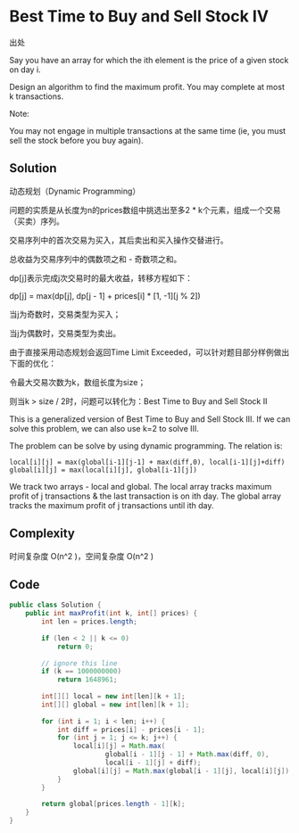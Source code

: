 # Best Time to Buy and Sell Stock IV

出处

Say you have an array for which the ith element is the price of a given stock on day i.

Design an algorithm to find the maximum profit. You may complete at most k transactions.

Note:

You may not engage in multiple transactions at the same time (ie, you must sell the stock before you buy again).

## Solution

动态规划（Dynamic Programming）

问题的实质是从长度为n的prices数组中挑选出至多2 * k个元素，组成一个交易（买卖）序列。

交易序列中的首次交易为买入，其后卖出和买入操作交替进行。

总收益为交易序列中的偶数项之和 - 奇数项之和。

dp[j]表示完成j次交易时的最大收益，转移方程如下：

dp[j] = max(dp[j], dp[j - 1] + prices[i] * [1, -1][j % 2])

当j为奇数时，交易类型为买入；

当j为偶数时，交易类型为卖出。

由于直接采用动态规划会返回Time Limit Exceeded，可以针对题目部分样例做出下面的优化：

令最大交易次数为k，数组长度为size；

则当k > size / 2时，问题可以转化为：Best Time to Buy and Sell Stock II

This is a generalized version of Best Time to Buy and Sell Stock III. If we can solve this problem, we can also use k=2 to solve III.

The problem can be solve by using dynamic programming. The relation is:

    local[i][j] = max(global[i-1][j-1] + max(diff,0), local[i-1][j]+diff)
    global[i][j] = max(local[i][j], global[i-1][j])

We track two arrays - local and global. The local array tracks maximum profit of j transactions & the last transaction is on ith day. The global array tracks the maximum profit of j transactions until ith day.

## Complexity

时间复杂度 O(n^2 )，空间复杂度 O(n^2 )

## Code 

```java
public class Solution {
    public int maxProfit(int k, int[] prices) {
        int len = prices.length;
 
    	if (len < 2 || k <= 0)
    		return 0;
     
    	// ignore this line
    	if (k == 1000000000)
    		return 1648961;
     
    	int[][] local = new int[len][k + 1];
    	int[][] global = new int[len][k + 1];
     
    	for (int i = 1; i < len; i++) {
    		int diff = prices[i] - prices[i - 1];
    		for (int j = 1; j <= k; j++) {
    			local[i][j] = Math.max(
    					global[i - 1][j - 1] + Math.max(diff, 0),
    					local[i - 1][j] + diff);
    			global[i][j] = Math.max(global[i - 1][j], local[i][j]);
    		}
    	}
     
    	return global[prices.length - 1][k];
    }
}

